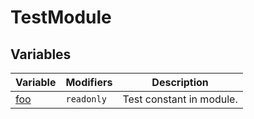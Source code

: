 # TestModule

## Variables

| Variable | Modifiers | Description |
| --- | --- | --- |
| [foo](docs/simple-suite-test/testmodule-foo-variable) | `readonly` | Test constant in module. |
